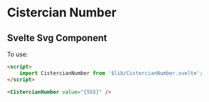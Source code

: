 # Cistercian Number

## Svelte Svg Component

To use:

```html
<script>
	import CistercianNumber from '$lib/CistercianNumber.svelte';
</script>

<CistercianNumber value="{555}" />
```
